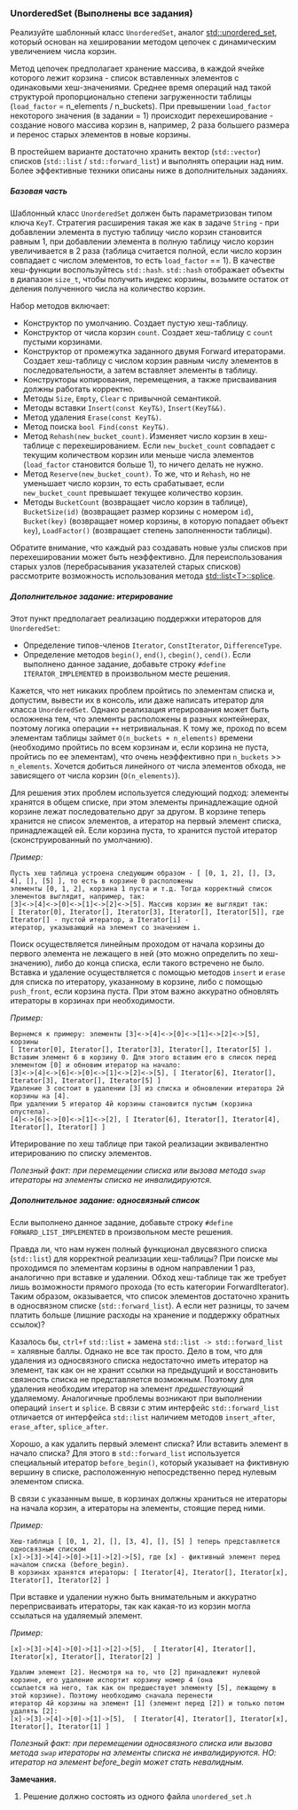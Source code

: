 ### UnorderedSet (Выполнены все задания)

Реализуйте шаблонный класс `UnorderedSet`, аналог
[std::unordered_set](https://en.cppreference.com/w/cpp/container/unordered_set), который основан на хешировании методом 
цепочек с динамическим увеличением числа корзин.

Метод цепочек предполагает хранение массива, в каждой ячейке которого лежит корзина - список вставленных элементов с
одинаковыми хеш-значениями. Среднее время операций над такой структурой пропорционально степени загруженности таблицы
(`load_factor` = n_elements / n_buckets). При превышении `load_factor` некоторого значения (в задании = 1) происходит
перехеширование - создание нового массива корзин в, например, 2 раза большего размера и перенос старых элементов в новые
корзины.

В простейшем варианте достаточно хранить вектор (`std::vector`) списков (`std::list` / `std::forward_list`) и выполнять
операции над ним. Более эффективные техники описаны ниже в дополнительных заданиях.

##### Базовая часть

Шаблонный класс `UnorderedSet` должен быть параметризован типом ключа `KeyT`. Стратегия расширения такая же как в задаче
`String` - при добавлении элемента в пустую таблицу число корзин становится равным 1, при добавлении элемента в полную
таблицу число корзин увеличивается в 2 раза (таблица считается полной, если число корзин совпадает с числом элементов,
то есть `load_factor` == 1). В качестве хеш-функции воспользуйтесь `std::hash`. `std::hash` отображает объекты в
диапазон `size_t`, чтобы получить индекс корзины, возьмите остаток от деления полученного числа на количество корзин.

Набор методов включает:
* Конструктор по умолчанию. Создает пустую хеш-таблицу.
* Конструктор от числа корзин `count`. Создает хеш-таблицу с `count` пустыми корзинами.
* Конструктор от промежутка заданного двумя Forward итераторами. Создает хеш-таблицу с числом корзин равным числу
  элементов в последовательности, а затем вставляет элементы в таблицу.
* Конструкторы копирования, перемещения, а также присваивания должны работать корректно.
* Методы `Size`, `Empty`, `Clear` с привычной семантикой.
* Методы вставки `Insert(const KeyT&)`, `Insert(KeyT&&)`.
* Метод удаления `Erase(const KeyT&)`.
* Метод поиска `bool Find(const KeyT&)`.
* Метод `Rehash(new_bucket_count)`. Изменяет число корзин в хеш-таблице с перехешированием. Если `new_bucket_count`
  совпадает с текущим количеством корзин или меньше числа элементов (`load_factor` становится больше 1), то ничего
  делать не нужно.
* Метод `Reserve(new_bucket_count)`. То же, что и `Rehash`, но не уменьшает число корзин, то есть срабатывает, если
  `new_bucket_count` превышает текущее количество корзин.
* Методы `BucketCount` (возвращает число корзин в таблице), `BucketSize(id)` (возвращает размер корзины с номером `id`),
  `Bucket(key)` (возвращает номер корзины, в которую попадает объект `key`), `LoadFactor()` (возвращает степень
  заполненности таблицы).
  
Обратите внимание, что каждый раз создавать новые узлы списков при перехешировании может быть неэффективно. Для
переиспользования старых узлов (перебрасывания указателей старых списков) рассмотрите возможность использования метода
[std::list\<T\>::splice](https://en.cppreference.com/w/cpp/container/list/splice).

##### Дополнительное задание: итерирование

Этот пункт предполагает реализацию поддержки итераторов для `UnorderedSet`:
* Определение типов-членов `Iterator`, `ConstIterator`, `DifferenceType`.
* Определение методов `begin()`, `end()`, `cbegin()`, `cend()`. 
Если выполнено данное задание, добавьте строку `#define ITERATOR_IMPLEMENTED` в произвольном месте решения.

Кажется, что нет никаких проблем пройтись по элементам списка и, допустим, вывести их в консоль, или даже написать
итератор для класса `UnorderedSet`. Однако реализация итерирования может быть осложнена тем, что элементы расположены в
разных контейнерах, поэтому логика операции `++` нетривиальная. К тому же, проход по всем элементам таблицы займет
`O(n_buckets + n_elements)` времени (необходимо пройтись по всем корзинам и, если корзина не пуста, пройтись по ее
элементам), что очень неэффективно при `n_buckets` >> `n_elements`. Хочется добиться линейного от числа элементов
обхода, не зависящего от числа корзин (`O(n_elements)`).

Для решения этих проблем используется следующий подход: элементы хранятся в общем списке, при этом элементы
принадлежащие одной корзине лежат последовательно друг за другом. В корзине теперь хранится не список элементов, а
итератор на первый элемент списка, принадлежащей ей. Если корзина пуста, то хранится пустой итератор (сконструированный
по умолчанию).

*Пример:*
```
Пусть хеш таблица устроена следующим образом - [ [0, 1, 2], [], [3, 4], [], [5] ], то есть в корзине 0 расположены
элементы [0, 1, 2], корзина 1 пуста и т.д. Тогда корректный список элементов выглядит, например, так:
[3]<->[4]<->[0]<->[1]<->[2]<->[5]. Массив корзин же выглядит так: 
[ Iterator[0], Iterator[], Iterator[3], Iterator[], Iterator[5]], где Iterator[] - пустой итератор, а Iterator[i] -
итератор, указывающий на элемент со значением i.
```

Поиск осуществляется линейным проходом от начала корзины до первого элемента не лежащего в ней (это можно определить по
хеш-значению), либо до конца списка, если такого встречено не было. Вставка и удаление осуществляется с помощью методов
`insert` и `erase` для списка по итератору, указанному в корзине, либо с помощью `push_front`, если корзина пуста. При
этом важно аккуратно обновлять итераторы в корзинах при необходимости.

*Пример:*
```
Вернемся к примеру: элементы [3]<->[4]<->[0]<->[1]<->[2]<->[5], корзины
[ Iterator[0], Iterator[], Iterator[3], Iterator[], Iterator[5] ]. 
Вставим элемент 6 в корзину 0. Для этого вставим его в список перед элементом [0] и обновим итератор на начало:
[3]<->[4]<->[6]<->[0]<->[1]<->[2]<->[5], [ Iterator[6], Iterator[], Iterator[3], Iterator[], Iterator[5] ]
Удаление 3 состоит в удалении [3] из списка и обновлении итератора 2й корзины на [4].
При удалении 5 итератор 4й корзины становится пустым (корзина опустела).
[4]<->[6]<->[0]<->[1]<->[2], [ Iterator[6], Iterator[], Iterator[4], Iterator[], Iterator[] ]
```

Итерирование по хеш таблице при такой реализации эквивалентно итерированию по списку элементов.

*Полезный факт: при перемещении списка или вызова метода `swap` итераторы на элементы списка не инвалидируются.*

##### Дополнительное задание: односвязный список

Если выполнено данное задание, добавьте строку `#define FORWARD_LIST_IMPLEMENTED` в произвольном месте решения.

Правда ли, что нам нужен полный функционал двусвязного списка (`std::list`) для корректной реализации хеш-таблицы? При
поиске мы проходимся по элементам корзины в одном направлении 1 раз, аналогично при вставке и удалении. Обход
хеш-таблице так же требует лишь возможности прямого прохода (то есть категории ForwardIterator). Таким образом,
оказывается, что список элементов достаточно хранить в односвязном списке (`std::forward_list`). А если нет разницы, то
зачем платить больше (лишние расходы на хранение и поддержку обратных ссылок)?

Казалось бы, `ctrl+f` `std::list` + замена `std::list -> std::forward_list` = халявные баллы. Однако не все так просто.
Дело в том, что для удаления из односвязного списка недостаточно иметь итератор на элемент, так как он не хранит
ссылки на предыдущий и восстановить связность списка не представляется возможным. Поэтому для удаления необходим
итератор на элемент *предшествующий* удаляемому. Аналогичные проблемы возникают при выполнении операций `insert` и
`splice`. В связи с этим интерфейс `std::forward_list` отличается от интерфейса `std::list` наличием методов
`insert_after`, `erase_after`, `splice_after`.

Хорошо, а как удалить первый элемент списка? Или вставить элемент в начало списка? Для этого в `std::forward_list`
используется специальный итератор `before_begin()`, который указывает на фиктивную вершину в списке, расположенную
непосредственно перед нулевым элементом списка.

В связи с указанным выше, в корзинах должны храниться не итераторы на начала корзин, а итераторы на элементы, стоящие
перед ними.

*Пример:*
```
Хеш-таблица [ [0, 1, 2], [], [3, 4], [], [5] ] теперь представляется односвязным списком
[x]->[3]->[4]->[0]->[1]->[2]->[5], где [x] - фиктивный элемент перед началом списка (before_begin). 
В корзинах хранятся итераторы: [ Iterator[4], Iterator[], Iterator[x], Iterator[], Iterator[2] ]
```

При вставке и удалении нужно быть внимательным и аккуратно переприсваивать итераторы, так как какая-то из корзин могла
ссылаться на удаляемый элемент.

*Пример:*
```
[x]->[3]->[4]->[0]->[1]->[2]->[5],  [ Iterator[4], Iterator[], Iterator[x], Iterator[], Iterator[2] ]

Удалим элемент [2]. Несмотря на то, что [2] принадлежит нулевой корзине, его удаление испортит корзину номер 4 (она
ссылается на него, так как он предшествует элементу [5], лежащему в этой корзине). Поэтому необходимо сначала перенести
итератор 4й корзины на элемент [1] (элемент перед [2]) и только потом удалять [2]:
[x]->[3]->[4]->[0]->[1]->[5],  [ Iterator[4], Iterator[], Iterator[x], Iterator[], Iterator[1] ]
```

*Полезный факт: при перемещении односвязного списка или вызова метода `swap` итераторы на элементы списка не
инвалидируются. НО: итератор на элемент before_begin может стать невалидным.*

**Замечания.**
1. Решение должно состоять из одного файла `unordered_set.h`
